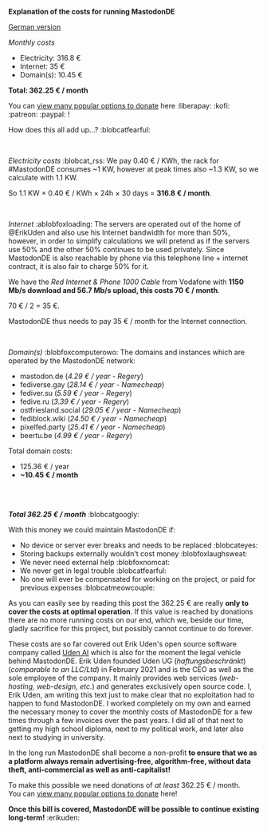 **Explanation of the costs for running MastodonDE**

[German version](https://mastodon.de/@MastodonDE/110810936592028856)

*Monthly costs*
- Electricity: 316.8 €
- Internet: 35 €
- Domain(s): 10.45 €  
  
**Total: 362.25 € / month**

You can [view many popular options to donate](https://mastodon.de/@MastodonDE/110808633497349326) here :liberapay: :kofi: :patreon: :paypal: !

How does this all add up...? :blobcatfearful:
  
  
</br>
  
*Electricity costs* :blobcat_rss:
We pay 0.40 € / KWh, the rack for #MastodonDE consumes ~1 KW, however at peak times also ~1.3 KW, so we calculate with 1.1 KW.

So 1.1 KW × 0.40 € / KWh × 24h × 30 days = **316.8 € / month**.  
  
  
</br>
  
*Internet* :ablobfoxloading:
The servers are operated out of the home of @ErikUden and also use his Internet bandwidth for more than 50%, however, in order to simplify calculations we will pretend as if the servers use 50% and the other 50% continues to be used privately. Since MastodonDE is also reachable by phone via this telephone line + internet contract, it is also fair to charge 50% for it.  
  
We have the *Red Internet & Phone 1000 Cable* from Vodafone with **1150 Mb/s download and 56.7 Mb/s upload, this costs 70 € / month**.  
  
70 € / 2 = 35 €.  
  
MastodonDE thus needs to pay 35 € / month for the Internet connection.  
  
  
</br>
  
*Domain(s)* :blobfoxcomputerowo:
The domains and instances which are operated by the MastodonDE network:  
- mastodon.de (*4.29 € / year - Regery*)
- fediverse.gay (*28.14 € / year - Namecheap*)
- fediver.su (*5.59 € / year - Regery*)
- fedive.ru (*3.39 € / year - Regery*)
- ostfriesland.social (*29.05 € / year - Namecheap*)
- fediblock.wiki (*24.50 € / year - Namecheap*)
- pixelfed.party (*25.41 € / year - Namecheap*)
- beertu.be (*4.99 € / year - Regery*)
  
Total domain costs:  
- 125.36 € / year
- **~10.45 € / month**
  
  
</br>
</br>
  
***Total 362.25 € / month*** :blobcatgoogly:
  
With this money we could maintain MastodonDE if:  
- No device or server ever breaks and needs to be replaced :blobcateyes:
- Storing backups externally wouldn't cost money :blobfoxlaughsweat:  
- We never need external help :blobfoxnomcat:  
- We never get in legal trouble :blobcatfearful:
- No one will ever be compensated for working on the project, or paid for previous expenses :blobcatmeowcouple:  
  
  
As you can easily see by reading this post the 362.25 € are really **only to cover the costs at optimal operation**. If this value is reached by donations there are no more running costs on our end, which we, beside our time, gladly sacrifice for this project, but possibly cannot continue to do forever.
  
  
These costs are so far covered out Erik Uden's open source software company called [Uden AI](https://uden.ai) which is also for the moment the legal vehicle behind MastodonDE. Erik Uden founded Uden UG (*haftungsbeschränkt*) (*comparable to an LLC/Ltd*) in February 2021 and is the CEO as well as the sole employee of the company. It mainly provides web services (*web-hosting, web-design, etc.*) and generates exclusively open source code. I, Erik Uden, am writing this text just to make clear that no exploitation had to happen to fund MastodonDE. I worked completely on my own and earned the necessary money to cover the monthly costs of MastodonDE for a few times through a few invoices over the past years. I did all of that next to getting my high school diploma, next to my political work, and later also next to studying in university.  
  
In the long run MastodonDE shall become a non-profit **to ensure that we as a platform always remain advertising-free, algorithm-free, without data theft, anti-commercial as well as anti-capitalist!**  
  
To make this possible we need donations of *at least* 362.25 € / month.  
You can [view many popular options to donate](https://mastodon.de/@MastodonDE/110808633497349326) here!
  
  
**Once this bill is covered, MastodonDE will be possible to continue existing long-term!** :erikuden: